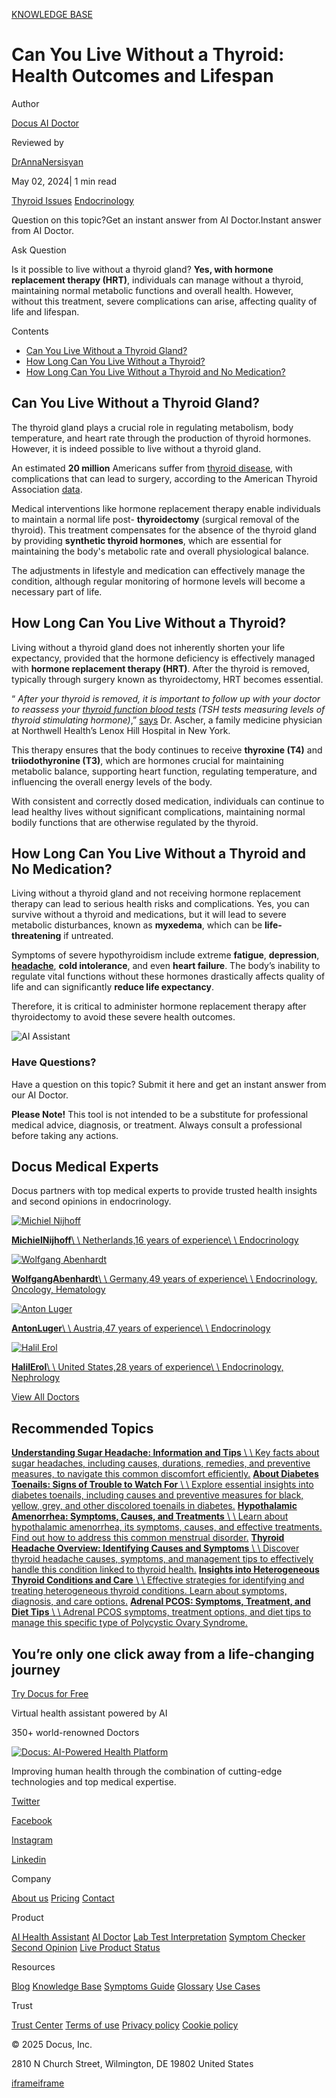 [KNOWLEDGE BASE](https://docus.ai/knowledge-base)

# Can You Live Without a Thyroid: Health Outcomes and Lifespan

Author

[Docus AI Doctor](https://docus.ai/ai-doctor)

Reviewed by

[DrAnnaNersisyan](https://docus.ai/author/dr-anna-nersisyan)

May 02, 2024\| 1 min read

[Thyroid Issues](https://docus.ai/tags/thyroid-issues) [Endocrinology](https://docus.ai/tags/endocrinology)

Question on this topic?Get an instant answer from AI Doctor.Instant answer from AI Doctor.

Ask Question

Is it possible to live without a thyroid gland? **Yes, with hormone replacement therapy (HRT)**, individuals can manage without a thyroid, maintaining normal metabolic functions and overall health. However, without this treatment, severe complications can arise, affecting quality of life and lifespan.

Contents

- [Can You Live Without a Thyroid Gland?](https://docus.ai/knowledge-base/can-you-live-without-thyroid#can-you-live-without-a-thyroid-gland)
- [How Long Can You Live Without a Thyroid?](https://docus.ai/knowledge-base/can-you-live-without-thyroid#how-long-can-you-live-without-a-thyroid)
- [How Long Can You Live Without a Thyroid and No Medication?](https://docus.ai/knowledge-base/can-you-live-without-thyroid#how-long-can-you-live-without-a-thyroid-and-no-medication)

## Can You Live Without a Thyroid Gland?

The thyroid gland plays a crucial role in regulating metabolism, body temperature, and heart rate through the production of thyroid hormones. However, it is indeed possible to live without a thyroid gland.

An estimated **20 million** Americans suffer from [thyroid disease](https://docus.ai/symptoms-guide/early-warning-signs-thyroid-problems), with complications that can lead to surgery, according to the American Thyroid Association [data](https://www.thyroid.org/media-main/press-room/).

Medical interventions like hormone replacement therapy enable individuals to maintain a normal life post- **thyroidectomy** (surgical removal of the thyroid). This treatment compensates for the absence of the thyroid gland by providing **synthetic thyroid hormones**, which are essential for maintaining the body's metabolic rate and overall physiological balance.

The adjustments in lifestyle and medication can effectively manage the condition, although regular monitoring of hormone levels will become a necessary part of life.

## How Long Can You Live Without a Thyroid?

Living without a thyroid gland does not inherently shorten your life expectancy, provided that the hormone deficiency is effectively managed with **hormone replacement therapy (HRT)**. After the thyroid is removed, typically through surgery known as thyroidectomy, HRT becomes essential.

“ _After your thyroid is removed, it is important to follow up with your doctor to reassess your [thyroid function blood tests](https://docus.ai/glossary/lab-test-types/thyroid-panel-test) (TSH tests measuring levels of thyroid stimulating hormone)_,” [says](https://www.singlecare.com/blog/can-you-live-without-a-thyroid/) Dr. Ascher, a family medicine physician at Northwell Health’s Lenox Hill Hospital in New York.

This therapy ensures that the body continues to receive **thyroxine (T4)** and **triiodothyronine (T3)**, which are hormones crucial for maintaining metabolic balance, supporting heart function, regulating temperature, and influencing the overall energy levels of the body.

With consistent and correctly dosed medication, individuals can continue to lead healthy lives without significant complications, maintaining normal bodily functions that are otherwise regulated by the thyroid.

## How Long Can You Live Without a Thyroid and No Medication?

Living without a thyroid gland and not receiving hormone replacement therapy can lead to serious health risks and complications. Yes, you can survive without a thyroid and medications, but it will lead to severe metabolic disturbances, known as **myxedema**, which can be **life-threatening** if untreated.

Symptoms of severe hypothyroidism include extreme **fatigue**, **depression**, **[headache](https://docus.ai/knowledge-base/thyroid-headache-overview)**, **cold intolerance**, and even **heart failure**. The body’s inability to regulate vital functions without these hormones drastically affects quality of life and can significantly **reduce life expectancy**.

Therefore, it is critical to administer hormone replacement therapy after thyroidectomy to avoid these severe health outcomes.

![AI Assistant](https://docus.ai/images/small-assistant.png)

### Have Questions?

Have a question on this topic? Submit it here and get an instant answer from our AI Doctor.

**Please Note!** This tool is not intended to be a substitute for professional medical advice, diagnosis, or treatment. Always consult a professional before taking any actions.

## Docus Medical Experts

Docus partners with top medical experts to provide trusted health insights and second opinions in endocrinology.

[![Michiel Nijhoff](https://docus.ai/_next/image?url=https%3A%2F%2Fdocus-live-cms-storage-us.s3.amazonaws.com%2Fnetwork_doctors%2Fprofile_pictures%2F4255d1edb33b70eed58543d8bc25f2eb.png&w=3840&q=100)](https://docus.ai/doctors/michiel-nijhoff-365)

[**MichielNijhoff**\\
\\
Netherlands,16 years of experience\\
\\
Endocrinology](https://docus.ai/doctors/michiel-nijhoff-365)

[![Wolfgang Abenhardt](https://docus.ai/_next/image?url=https%3A%2F%2Fdocus-live-cms-storage-us.s3.amazonaws.com%2Fnetwork_doctors%2Fprofile_pictures%2F6314013519d6093889055aac2946c424.png&w=3840&q=100)](https://docus.ai/doctors/wolfgang-abenhardt-296)

[**WolfgangAbenhardt**\\
\\
Germany,49 years of experience\\
\\
Endocrinology, Oncology, Hematology](https://docus.ai/doctors/wolfgang-abenhardt-296)

[![Anton Luger](https://docus.ai/_next/image?url=https%3A%2F%2Fdocus-live-cms-storage-us.s3.amazonaws.com%2Fnetwork_doctors%2Fprofile_pictures%2F35765596595d60123d6734574c9ea82d.png&w=3840&q=100)](https://docus.ai/doctors/anton-luger-156)

[**AntonLuger**\\
\\
Austria,47 years of experience\\
\\
Endocrinology](https://docus.ai/doctors/anton-luger-156)

[![Halil Erol](https://docus.ai/_next/image?url=https%3A%2F%2Fdocus-live-cms-storage-us.s3.amazonaws.com%2Fnetwork_doctors%2Fprofile_pictures%2F7f8fa5b8432934d009d672d057a00e78.png&w=3840&q=100)](https://docus.ai/doctors/halil-erol-150)

[**HalilErol**\\
\\
United States,28 years of experience\\
\\
Endocrinology, Nephrology](https://docus.ai/doctors/halil-erol-150)

[View All Doctors](https://docus.ai/doctors)

## Recommended Topics

[**Understanding Sugar Headache: Information and Tips** \\
\\
Key facts about sugar headaches, including causes, durations, remedies, and preventive measures, to navigate this common discomfort efficiently.](https://docus.ai/knowledge-base/sugar-headache-information-and-tips) [**About Diabetes Toenails: Signs of Trouble to Watch For** \\
\\
Explore essential insights into diabetes toenails, including causes and preventive measures for black, yellow, grey, and other discolored toenails in diabetes.](https://docus.ai/knowledge-base/about-diabetes-toenails) [**Hypothalamic Amenorrhea: Symptoms, Causes, and Treatments** \\
\\
Learn about hypothalamic amenorrhea, its symptoms, causes, and effective treatments. Find out how to address this common menstrual disorder.](https://docus.ai/knowledge-base/hypothalamic-amenorrhea) [**Thyroid Headache Overview: Identifying Causes and Symptoms** \\
\\
Discover thyroid headache causes, symptoms, and management tips to effectively handle this condition linked to thyroid health.](https://docus.ai/knowledge-base/thyroid-headache-overview) [**Insights into Heterogeneous Thyroid Conditions and Care** \\
\\
Effective strategies for identifying and treating heterogeneous thyroid conditions. Learn about symptoms, diagnosis, and care options.](https://docus.ai/knowledge-base/heterogeneous-thyroid) [**Adrenal PCOS: Symptoms, Treatment, and Diet Tips** \\
\\
Adrenal PCOS symptoms, treatment options, and diet tips to manage this specific type of Polycystic Ovary Syndrome.](https://docus.ai/knowledge-base/adrenal-pcos)

## You’re only one click away from a life-changing journey

[Try Docus for Free](https://my.docus.ai/auth/signup)

Virtual health assistant powered by AI

350+ world-renowned Doctors

[![Docus: AI-Powered Health Platform](https://docus.ai/docus-dark-logo.svg)](https://docus.ai/)

Improving human health through the combination of cutting-edge technologies and top medical expertise.

[Twitter](https://twitter.com/docus_ai)

[Facebook](https://www.facebook.com/docusai)

[Instagram](https://www.instagram.com/docus.ai/)

[Linkedin](https://www.linkedin.com/company/docusai/)

Company

[About us](https://docus.ai/about-us) [Pricing](https://docus.ai/pricing) [Contact](https://docus.ai/contact)

Product

[AI Health Assistant](https://docus.ai/ai-health-assistant) [AI Doctor](https://docus.ai/ai-doctor) [Lab Test Interpretation](https://docus.ai/lab-test-interpretation) [Symptom Checker](https://docus.ai/symptom-checker) [Second Opinion](https://docus.ai/second-opinion) [Live Product Status](https://docus.statuspage.io/)

Resources

[Blog](https://docus.ai/blog) [Knowledge Base](https://docus.ai/knowledge-base) [Symptoms Guide](https://docus.ai/symptoms-guide) [Glossary](https://docus.ai/glossary) [Use Cases](https://docus.ai/use-cases)

Trust

[Trust Center](https://trust.docus.ai/) [Terms of use](https://docus.ai/terms-of-use) [Privacy policy](https://docus.ai/privacy-policy) [Cookie policy](https://docus.ai/cookie-policy)

© 2025 Docus, Inc.

2810 N Church Street, Wilmington, DE 19802 United States

[iframe](https://td.doubleclick.net/td/ga/rul?tid=G-C1NR4HEC74&gacid=1776792604.1741382018&gtm=45je5362v874030715z8849365654za200zb849365654&dma=0&gcs=G1--&gcd=13l3l3R3l5l1&npa=0&pscdl=noapi&aip=1&fledge=1&frm=0&tag_exp=102067808~102482433~102539968~102587591~102640600~102717422~102788824~102791783&z=632683101)[iframe](https://td.doubleclick.net/td/rul/11076298198?random=1741382018245&cv=11&fst=1741382018245&fmt=3&bg=ffffff&guid=ON&async=1&gtm=45je5362v874030715z8849365654za200zb849365654&gcd=13l3l3R3l5l1&dma=0&tag_exp=102067808~102482433~102539968~102587591~102640600~102717422~102788824~102791783&u_w=1280&u_h=1024&url=https%3A%2F%2Fdocus.ai%2Fknowledge-base%2Fcan-you-live-without-thyroid&hn=www.googleadservices.com&frm=0&tiba=Can%20You%20Live%20Without%20a%20Thyroid%3A%20Health%20Outcomes%20and%20Lifespan&npa=0&pscdl=noapi&auid=1068486251.1741382018&uaa=&uab=&uafvl=&uamb=0&uam=&uap=&uapv=&uaw=0&fledge=1&data=event%3Dgtag.config)